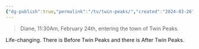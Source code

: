```yaml
---
{"dg-publish":true,"permalink":"/tv/twin-peaks/","created":"2024-03-26","updated":"2024-08-28"}
---
```



> Diane, 11:30Am, February 24th, entering the town of Twin Peaks.

Life-changing. There is Before Twin Peaks and there is After Twin Peaks.
